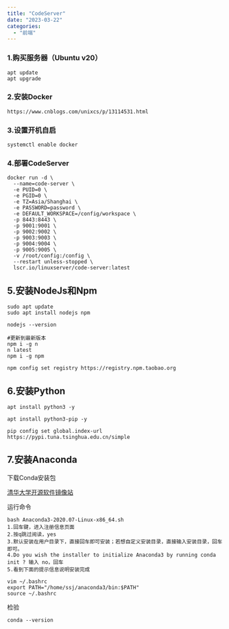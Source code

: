 ```yaml
---
title: "CodeServer"
date: "2023-03-22"
categories: 
  - "前端"
---
```


### 1.购买服务器（Ubuntu v20）

```
apt update
apt upgrade
```

### 2.安装Docker

```
https://www.cnblogs.com/unixcs/p/13114531.html
```

### 3.设置开机自启

```
systemctl enable docker
```

### 4.部署CodeServer

```
docker run -d \
  --name=code-server \
  -e PUID=0 \
  -e PGID=0 \
  -e TZ=Asia/Shanghai \
  -e PASSWORD=password \
  -e DEFAULT_WORKSPACE=/config/workspace \
  -p 8443:8443 \
  -p 9001:9001 \
  -p 9002:9002 \
  -p 9003:9003 \
  -p 9004:9004 \
  -p 9005:9005 \
  -v /root/config:/config \
  --restart unless-stopped \
  lscr.io/linuxserver/code-server:latest
```

## 5.安装NodeJs和Npm

```
sudo apt update
sudo apt install nodejs npm

nodejs --version

#更新到最新版本
npm i -g n
n latest
npm i -g npm

npm config set registry https://registry.npm.taobao.org
```

## 6.安装Python

```
apt install python3 -y

apt install python3-pip -y

pip config set global.index-url https://pypi.tuna.tsinghua.edu.cn/simple
```

## 7.安装Anaconda

下载Conda安装包

[清华大学开源软件镜像站](https://mirrors.tuna.tsinghua.edu.cn/anaconda/archive/)

运行命令

```
bash Anaconda3-2020.07-Linux-x86_64.sh
1.回车键，进入注册信息页面
2.按q跳过阅读，yes
3.默认安装在用户目录下，直接回车即可安装；若想自定义安装目录，直接输入安装目录，回车即可。
4.Do you wish the installer to initialize Anaconda3 by running conda init ? 输入 no，回车
5.看到下面的提示信息说明安装完成
```

```
vim ~/.bashrc
export PATH="/home/ssj/anaconda3/bin:$PATH"
source ~/.bashrc
```

检验

```
conda --version
```
